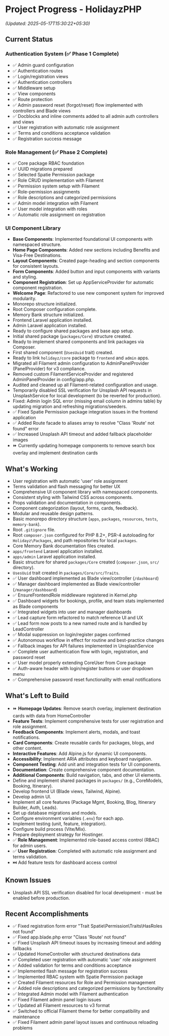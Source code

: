 # Project Progress - HolidayzPHP

*(Updated: 2025-05-17T15:30:22+05:30)*

## Current Status

### Authentication System (✅ Phase 1 Complete)
- ✅ Admin guard configuration
- ✅ Authentication routes
- ✅ Login/registration views
- ✅ Authentication controllers
- ✅ Middleware setup
- ✅ View components
- ✅ Route protection
- ✅ Admin password reset (forgot/reset) flow implemented with controllers and Blade views
- ✅ Docblocks and inline comments added to all admin auth controllers and views
- ✅ User registration with automatic role assignment
- ✅ Terms and conditions acceptance validation
- ✅ Registration success message

### Role Management (✅ Phase 2 Complete)
- ✅ Core package RBAC foundation
- ✅ UUID migrations prepared
- ✅ Selected Spatie Permission package
- ✅ Role CRUD implementation with Filament
- ✅ Permission system setup with Filament
- ✅ Role-permission assignments
- ✅ Role descriptions and categorized permissions
- ✅ Admin model integration with Filament
- ✅ User model integration with roles
- ✅ Automatic role assignment on registration

### UI Component Library
- **Base Components**: Implemented foundational UI components with namespaced structure.
- **Home Page Components**: Added new sections including Benefits and Visa-Free Destinations.
- **Layout Components**: Created page-heading and section components for consistent layouts.
- **Form Components**: Added button and input components with variants and styling.
- **Component Registration**: Set up AppServiceProvider for automatic component registration.
- **Welcome Page**: Refactored to use new component system for improved modularity.
- Monorepo structure initialized.
- Root Composer configuration complete.
- Memory Bank structure initialized.
- Frontend Laravel application installed.
- Admin Laravel application installed.
- Ready to configure shared packages and base app setup.
- Initial shared package (`packages/Core`) structure created.
- Ready to implement shared components and link packages via Composer.
- First shared component (`UsesUuid` trait) created.
- Ready to link `holidayz/core` package to `frontend` and `admin` apps.
- Migrated all Filament admin configuration to AdminPanelProvider (PanelProvider) for v3 compliance.
- Removed custom FilamentServiceProvider and registered AdminPanelProvider in config/app.php.
- Audited and cleaned up all Filament-related configuration and usage.
- Temporarily disabled SSL verification for Unsplash API requests in UnsplashService for local development (to be reverted for production).
- Fixed: Admin login SQL error (missing email column in admins table) by updating migration and refreshing migrations/seeders.
- ✅ Fixed Spatie Permission package integration issues in the frontend application
- ✅ Added Route facade to aliases array to resolve "Class 'Route' not found" error
- ✅ Increased Unsplash API timeout and added fallback placeholder images
- ⏩ Currently updating homepage components to remove search box overlay and implement destination cards

## What's Working
- User registration with automatic 'user' role assignment
- Terms validation and flash messaging for better UX
- Comprehensive UI component library with namespaced components.
- Consistent styling with Tailwind CSS across components.
- Props validation and documentation in components.
- Component categorization (layout, forms, cards, feedback).
- Modular and reusable design patterns.
- Basic monorepo directory structure (`apps`, `packages`, `resources`, `tests`, `memory-bank`).
- Root `.gitignore` file.
- Root `composer.json` configured for PHP 8.2+, PSR-4 autoloading for `Holidayz\Packages`, and path repositories for local `packages`.
- Core Memory Bank documentation files created.
- `apps/frontend` Laravel application installed.
- `apps/admin` Laravel application installed.
- Basic structure for shared `packages/Core` created (`composer.json`, `src/` directory).
- `UsesUuid` trait created in `packages/Core/src/Traits`.
- ✅ User dashboard implemented as Blade view/controller (`/dashboard`)
- ✅ Manager dashboard implemented as Blade view/controller (`/manager/dashboard`)
- ✅ EnsureFrontendRole middleware registered in Kernel.php
- ✅ Dashboard widgets for bookings, profile, and team stats implemented as Blade components
- ✅ Integrated widgets into user and manager dashboards
- ✅ Lead capture form refactored to match reference UI and UX
- ✅ Lead form now posts to a new named route and is handled by LeadController
- ✅ Modal suppression on login/register pages confirmed
- ✅ Autonomous workflow in effect for routine and best-practice changes
- ✅ Fallback images for API failures implemented in UnsplashService
- ✅ Complete user authentication flow with login, registration, and password reset
- ✅ User model properly extending CoreUser from Core package
- ✅ Auth-aware header with login/register buttons or user dropdown menu
- ✅ Comprehensive password reset functionality with email notifications

## What's Left to Build
- ⏩ **Homepage Updates**: Remove search overlay, implement destination cards with data from HomeController
- **Feature Tests**: Implement comprehensive tests for user registration and role assignment.
- **Feedback Components**: Implement alerts, modals, and toast notifications.
- **Card Components**: Create reusable cards for packages, blogs, and other content.
- **Interactive Features**: Add Alpine.js for dynamic UI components.
- **Accessibility**: Implement ARIA attributes and keyboard navigation.
- **Component Testing**: Add unit and integration tests for UI components.
- **Documentation**: Create comprehensive component documentation.
- **Additional Components**: Build navigation, tabs, and other UI elements.
- Define and implement shared packages in `packages/` (e.g., CoreModels, Booking, Itinerary).
- Develop frontend UI (Blade views, Tailwind, Alpine).
- Develop admin UI.
- Implement all core features (Package Mgmt, Booking, Blog, Itinerary Builder, Auth, Leads).
- Set up database migrations and models.
- Configure environment variables (`.env`) for each app.
- Implement testing (unit, feature, integration).
- Configure build process (Vite/Mix).
- Prepare deployment strategy for Hostinger.
- ✅ **Role Management**: Implemented role-based access control (RBAC) for admin users.
- ✅ **User Registration**: Completed with automatic role assignment and terms validation.
- ⏭️ Add feature tests for dashboard access control

## Known Issues
- Unsplash API SSL verification disabled for local development - must be enabled before production.

## Recent Accomplishments
- ✅ Fixed registration form error "Trait Spatie\Permission\Traits\HasRoles not found"
- ✅ Fixed app.blade.php error "Class 'Route' not found"
- ✅ Fixed Unsplash API timeout issues by increasing timeout and adding fallbacks
- ✅ Updated HomeController with structured destinations data
- ✅ Completed user registration with automatic 'user' role assignment
- ✅ Added validation for terms and conditions acceptance
- ✅ Implemented flash message for registration success
- ✅ Implemented RBAC system with Spatie Permission package
- ✅ Created Filament resources for Role and Permission management
- ✅ Added role descriptions and categorized permissions by functionality
- ✅ Integrated Admin model with Filament authentication
- ✅ Fixed Filament admin panel login issues
- ✅ Updated all Filament resources to v3 format
- ✅ Switched to official Filament theme for better compatibility and maintenance
- ✅ Fixed Filament admin panel layout issues and continuous reloading problems